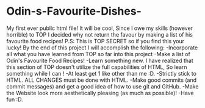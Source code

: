# Odin-s-Favourite-Dishes-
My first ever public html file! It will be cool, Since I owe my skills (however horrible) to TOP I decided why not return the favour by making a list of his favourite food recipes! P.S: This is TOP SECRET so if you find this your lucky!
By the end of this project I will accomplish the following:
-Incorporate all what you have learned from TOP so far into this project
-Make a list of Odin's Favourite Food Recipes!
-Learn something new. I have realized that this section of TOP doesn't utilize the full capabilities of HTML, So learn something while I can !
-At least get 1 like other than me :D.
-Strictly stick to HTML. ALL CHANGES must be done with HTML.
-Make good commits (and commit messages) and get a good idea of how to use git and GitHub.
-Make the Website look more aesthetically pleasing (as much as possible)!
-Have fun :D.
